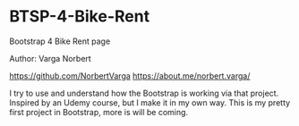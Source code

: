 # BTSP-4-Bike-Rent

Bootstrap 4 Bike Rent page

Author: Varga Norbert

https://github.com/NorbertVarga
https://about.me/norbert.varga/

I try to use and understand how the Bootstrap is working via that project. Inspired by an Udemy course, but I make it in my own way.
This is my pretty first project in Bootstrap, more is will be coming.